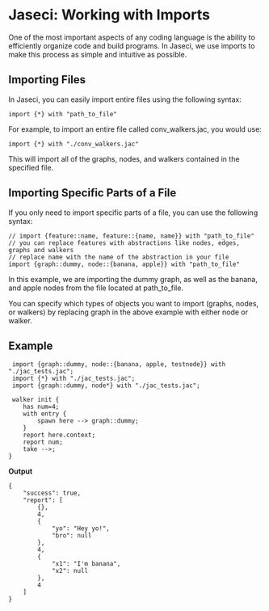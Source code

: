 # Jaseci: Working with Imports

One of the most important aspects of any coding language is the ability to efficiently organize code and build programs. In Jaseci, we use imports to make this process as simple and intuitive as possible.

## Importing Files

In Jaseci, you can easily import entire files using the following syntax:

```jac
import {*} with "path_to_file"
```

For example, to import an entire file called conv_walkers.jac, you would use:

```jac
import {*} with "./conv_walkers.jac"
```

This will import all of the graphs, nodes, and walkers contained in the specified file.

## Importing Specific Parts of a File

If you only need to import specific parts of a file, you can use the following syntax:

```jac
// import {feature::name, feature::{name, name}} with "path_to_file"
// you can replace features with abstractions like nodes, edges, graphs and walkers
// replace name with the name of the abstraction in your file
import {graph::dummy, node::{banana, apple}} with "path_to_file"
```
In this example, we are importing the dummy graph, as well as the banana, and apple nodes from the file located at path_to_file.

You can specify which types of objects you want to import (graphs, nodes, or walkers) by replacing graph in the above example with either node or walker.

## Example 

```jac
 import {graph::dummy, node::{banana, apple, testnode}} with "./jac_tests.jac";
 import {*} with "./jac_tests.jac";
 import {graph::dummy, node*} with "./jac_tests.jac";

 walker init {
    has num=4;
    with entry {
        spawn here --> graph::dummy;
    }
    report here.context;
    report num;
    take -->;
}
```
**Output**
```
{
    "success": true,
    "report": [
        {},
        4,
        {
            "yo": "Hey yo!",
            "bro": null
        },
        4,
        {
            "x1": "I'm banana",
            "x2": null
        },
        4
    ]
}
```